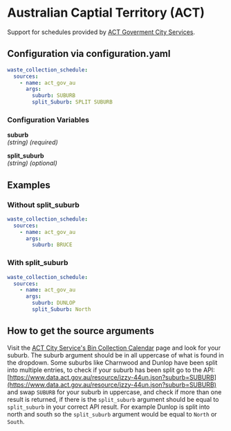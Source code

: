 # Australian Captial Territory (ACT)

Support for schedules provided by [ACT Goverment City Services](https://www.cityservices.act.gov.au/).

## Configuration via configuration.yaml

```yaml
waste_collection_schedule:
  sources:
    - name: act_gov_au
      args:
        suburb: SUBURB
        split_Suburb: SPLIT SUBURB
```

### Configuration Variables

**suburb**  
*(string) (required)*

**split_suburb**  
*(string) (optional)*

## Examples

### Without split_suburb

```yaml
waste_collection_schedule:
  sources:
    - name: act_gov_au
      args:
        suburb: BRUCE
```

### With split_suburb

```yaml
waste_collection_schedule:
  sources:
    - name: act_gov_au
      args:
        suburb: DUNLOP
        split_Suburb: North
```

## How to get the source arguments

Visit the [ACT City Service's Bin Collection Calendar](https://www.cityservices.act.gov.au/recycling-and-waste/collection/bin-collection-calendar) page and look for your suburb. The suburb argument should be in all uppercase of what is found in the dropdown. Some suburbs like Charnwood and Dunlop have been split into multiple entries, to check if your suburb has been split go to the API: [https://www.data.act.gov.au/resource/jzzy-44un.json?suburb=SUBURB](https://www.data.act.gov.au/resource/jzzy-44un.json?suburb=SUBURB) and swap `SUBURB` for your suburb in uppercase, and check if more than one result is returned, if there is the `split_suburb` argument should be equal to `split_suburb` in your correct API result. For example Dunlop is split into north and south so the `split_suburb` argument would be equal to `North` or `South`.
